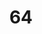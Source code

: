 ---
title: "64"
imageurl: "https://imgs1.thamizhnation.org/assets/64.webp"
dwnurl: "https://imgs1.thamizhnation.org/img/64.jpg"
tags: ['thalaivar']
---